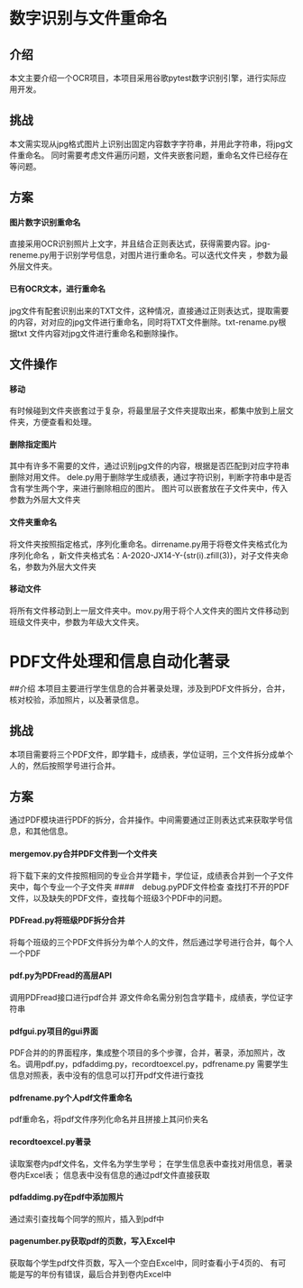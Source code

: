 # 数字识别与文件重命名

## 介绍

本文主要介绍一个OCR项目，本项目采用谷歌pytest数字识别引擎，进行实际应用开发。

## 挑战
本文需实现从jpg格式图片上识别出固定内容数字字符串，并用此字符串，将jpg文件重命名。
同时需要考虑文件遍历问题，文件夹嵌套问题，重命名文件已经存在等问题。

## 方案
#### 图片数字识别重命名
直接采用OCR识别照片上文字，并且结合正则表达式，获得需要内容。jpg-reneme.py用于识别学号信息，对图片进行重命名。可以迭代文件夹
，参数为最外层文件夹。
#### 已有OCR文本，进行重命名
jpg文件有配套识别出来的TXT文件，这种情况，直接通过正则表达式，提取需要的内容，对对应的jpg文件进行重命名，同时将TXT文件删除。txt-rename.py根据txt
文件内容对jpg文件进行重命名和删除操作。
## 文件操作
#### 移动
有时候碰到文件夹嵌套过于复杂，将最里层子文件夹提取出来，都集中放到上层文件夹，方便查看和处理。
#### 删除指定图片
其中有许多不需要的文件，通过识别jpg文件的内容，根据是否匹配到对应字符串删除对用文件。
dele.py用于删除学生成绩表，通过字符识别，判断字符串中是否含有学生两个字，来进行删除相应的图片。
图片可以嵌套放在子文件夹中，传入参数为外层大文件夹
#### 文件夹重命名
将文件夹按照指定格式，序列化重命名。dirrename.py用于将卷文件夹格式化为序列化命名
，新文件夹格式名：A-2020-JX14-Y-{str(i).zfill(3)}，对子文件夹命名，参数为外层大文件夹
#### 移动文件
将所有文件移动到上一层文件夹中。mov.py用于将个人文件夹的图片文件移动到班级文件夹中，参数为年级大文件夹。
# PDF文件处理和信息自动化著录
##介绍
本项目主要进行学生信息的合并著录处理，涉及到PDF文件拆分，合并，核对校验，添加照片，以及著录信息。
## 挑战
本项目需要将三个PDF文件，即学籍卡，成绩表，学位证明，三个文件拆分成单个人的，然后按照学号进行合并。
## 方案
通过PDF模块进行PDF的拆分，合并操作。中间需要通过正则表达式来获取学号信息，和其他信息。
#### mergemov.py合并PDF文件到一个文件夹
将下载下来的文件按照相同的专业合并学籍卡，学位证，成绩表合并到一个子文件夹中，每个专业一个子文件夹
####　debug.pyPDF文件检查
查找打不开的PDF文件，以及缺失的PDF文件，查找每个班级3个PDF中的问题。
#### PDFread.py将班级PDF拆分合并
将每个班级的三个PDF文件拆分为单个人的文件，然后通过学号进行合并，每个人一个PDF
#### pdf.py为PDFread的高层API
调用PDFread接口进行pdf合并
源文件命名需分别包含学籍卡，成绩表，学位证字符串
#### pdfgui.py项目的gui界面
PDF合并的的界面程序，集成整个项目的多个步骤，合并，著录，添加照片，改名。调用pdf.py，pdfaddimg.py，recordtoexcel.py，pdfrename.py
需要学生信息对照表，表中没有的信息可以打开pdf文件进行查找
#### pdfrename.py个人pdf文件重命名
pdf重命名，将pdf文件序列化命名并且拼接上其问价夹名
#### recordtoexcel.py著录
读取案卷内pdf文件名，文件名为学生学号；
在学生信息表中查找对用信息，著录卷内Excel表；
信息表中没有信息的通过pdf文件直接获取
#### pdfaddimg.py在pdf中添加照片
通过索引查找每个同学的照片，插入到pdf中
#### pagenumber.py获取pdf的页数，写入Excel中
获取每个学生pdf文件页数，写入一个空白Excel中，同时查看小于4页的、
有可能是写的年份有错误，最后合并到卷内Excel中

